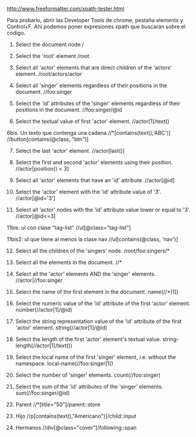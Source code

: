 http://www.freeformatter.com/xpath-tester.html

Para probarlo, abrir las Developer Tools de chrome, pestaña elements y Control+F. Ahí podemos poner expresiones xpath que buscaran sobre el codigo.

1. Select the document node
/

2. Select the 'root' element
/root

3. Select all 'actor' elements that are direct children of the 'actors' element.
/root/actors/actor

4. Select all 'singer' elements regardless of their positions in the document.
//foo:singer

5. Select the 'id' attributes of the 'singer' elements regardless of their positions in the document.
//foo:singer/@id

6. Select the textual value of first 'actor' element.
//actor[1]/text()

6bis. Un texto que contenga una cadena
//*[contains(text(),'ABC')]
//button[contains(@class, "btn")]

7. Select the last 'actor' element.
//actor[last()]

8. Select the first and second 'actor' elements using their position.
//actor[position() < 3]

9. Select all 'actor' elements that have an 'id' attribute.
//actor[@id]

10. Select the 'actor' element with the 'id' attribute value of '3'.
//actor[@id='3']

11. Select all 'actor' nodes with the 'id' attribute value lower or equal to '3'.
//actor[@id<=3]

11bis: ul con clase "tag-list"
//ul[@class="tag-list"]

11bis2: ul que tiene al menos la clase nav
//ul[contains(@class, 'nav')]

12. Select all the children of the 'singers' node.
/root/foo:singers/*

13. Select all the elements in the document.
//*

14. Select all the 'actor' elements AND the 'singer' elements.
//actor|//foo:singer

15. Select the name of the first element in the document.
name(//*[1])

16. Select the numeric value of the 'id' attribute of the first 'actor' element.
number(//actor[1]/@id)

17. Select the string representation value of the 'id' attribute of the first 'actor' element.
string(//actor[1]/@id)

18. Select the length of the first 'actor' element's textual value.
string-length(//actor[1]/text())

19. Select the local name of the first 'singer' element, i.e. without the namespace.
local-name(//foo:singer[1])

20. Select the number of 'singer' elements.
count(//foo:singer)

21. Select the sum of the 'id' attributes of the 'singer' elements.
sum(//foo:singer/@id)

22. Parent
//*[title="50"]/parent::store

23. Hijo
//p[contains(text(),"Americano")]/child::input

24. Hermanos
//div[@class="cover"]/following::span
